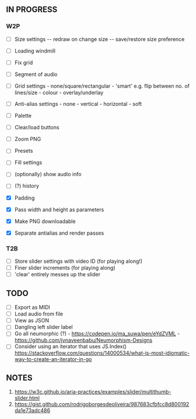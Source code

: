 ## IN PROGRESS

### W2P

- [ ] Size settings
      -- redraw on change size
      -- save/restore size preference

- [ ] Loading windmill
- [ ] Fix grid
- [ ] Segment of audio
- [ ] Grid settings
      - none/square/rectangular
      - 'smart' e.g. flip between no. of lines/size
      - colour
      - overlay/underlay
- [ ] Anti-alias settings
      - none
      - vertical
      - horizontal
      - soft
- [ ] Palette
- [ ] Clear/load buttons
- [ ] Zoom PNG
- [ ] Presets
- [ ] Fill settings
- [ ] (optionally) show audio info
- [ ] (?) history

- [x] Padding
- [x] Pass width and height as parameters
- [x] Make PNG downloadable
- [x] Separate antialias and render passes

### T2B

- [ ] Store slider settings with video ID (for playing along!)
- [ ] Finer slider increments (for playing along)
- [ ] 'clear' entirely messes up the slider

## TODO

- [ ] Export as MIDI
- [ ] Load audio from file
- [ ] View as JSON
- [ ] Dangling left slider label
- [ ] Go all neumorphic (?)
      - https://codepen.io/ma_suwa/pen/eYdZVML
      - https://github.com/jvnaveenbabu/Neumorphism-Designs
- [ ] Consider using an iterator that uses JS.Index()
      https://stackoverflow.com/questions/14000534/what-is-most-idiomatic-way-to-create-an-iterator-in-go

## NOTES

1. https://w3c.github.io/aria-practices/examples/slider/multithumb-slider.html
2. https://gist.github.com/rodrigoborgesdeoliveira/987683cfbfcc8d800192da1e73adc486


